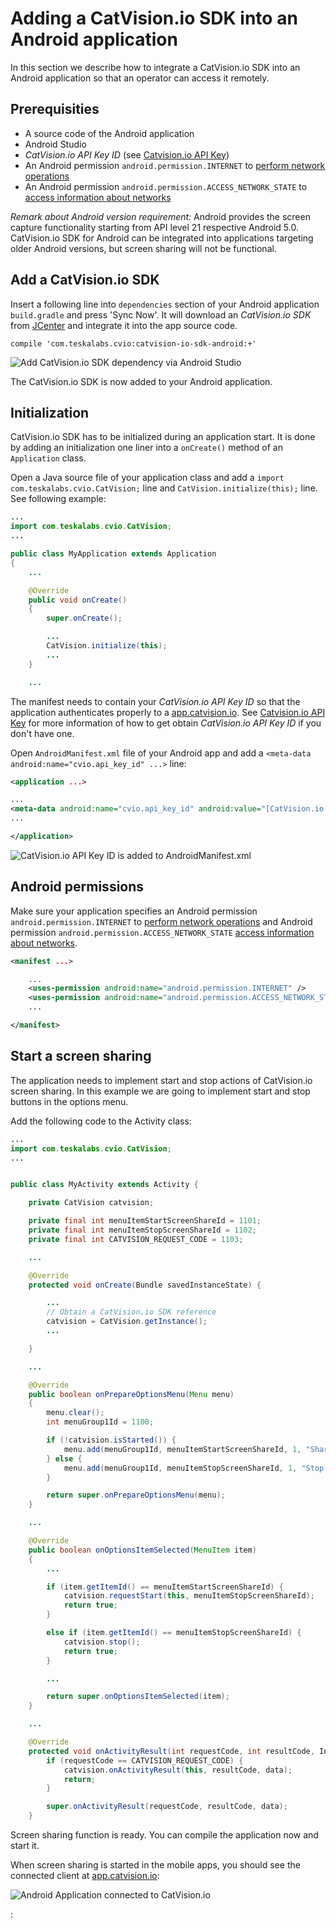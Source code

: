 # Adding a CatVision.io SDK into an Android application

In this section we describe how to integrate a CatVision.io SDK into an Android application so that an operator can access it remotely.

## Prerequisities

* A source code of the Android application
* Android Studio
* _CatVision.io API Key ID_ \(see [Catvision.io API Key](//get-started/api-key.md)\)
* An Android permission `android.permission.INTERNET` to [perform network operations](https://developer.android.com/training/basics/network-ops/connecting.html)
* An Android permission `android.permission.ACCESS_NETWORK_STATE` to [access information about networks](https://developer.android.com/reference/android/Manifest.permission.html#ACCESS_NETWORK_STATE)

_Remark about Android version requirement:_ Android provides the screen capture functionality starting from API level 21 respective Android 5.0. CatVision.io SDK for Android can be integrated into applications targeting older Android versions, but screen sharing will not be functional.

## Add a CatVision.io SDK

Insert a following line into `dependencies` section of your Android application `build.gradle` and press 'Sync Now'. It will download an _CatVision.io SDK_ from [JCenter](https://bintray.com/teskalabs/CatVision.io/catvision-io-sdk-android) and integrate it into the app source code.

```
compile 'com.teskalabs.cvio:catvision-io-sdk-android:+'
```

![Add CatVision.io SDK dependency via Android Studio](../assets/cvio_android_studio_dependencies.png)

The CatVision.io SDK is now added to your Android application.

## Initialization

CatVision.io SDK has to be initialized during an application start. It is done by adding an initialization one liner into a `onCreate()` method of an `Application` class.

Open a Java source file of your application class and add a `import com.teskalabs.cvio.CatVision;` line and `CatVision.initialize(this);` line.  
See following example:

```java
...
import com.teskalabs.cvio.CatVision;
...

public class MyApplication extends Application
{
    ...

    @Override
    public void onCreate()
    {
        super.onCreate();

        ...
        CatVision.initialize(this);
        ...
    }

    ...
```

The manifest needs to contain your _CatVision.io API Key ID_ so that the application authenticates properly to a [app.catvision.io](https://app.catvision.io). See [Catvision.io API Key](//get-started/api-key.md) for more information of how to get obtain _CatVision.io API Key ID_ if you don't have one.

Open `AndroidManifest.xml` file of your Android app and add a `<meta-data android:name="cvio.api_key_id" ...>` line:

```xml
<application ...>

...
<meta-data android:name="cvio.api_key_id" android:value="[CatVision.io API Key ID]" />
...

</application>
```

![CatVision.io API Key ID is added to AndroidManifest.xml](../assets/cvio_android_studio_manifest.png)

## Android permissions

Make sure your application specifies an Android permission `android.permission.INTERNET` to [perform network operations](https://developer.android.com/training/basics/network-ops/connecting.html) and Android permission `android.permission.ACCESS_NETWORK_STATE` [access information about networks](https://developer.android.com/reference/android/Manifest.permission.html#ACCESS_NETWORK_STATE).

```xml
<manifest ...>

    ...
    <uses-permission android:name="android.permission.INTERNET" />
    <uses-permission android:name="android.permission.ACCESS_NETWORK_STATE" />
    ...

</manifest>
```

## Start a screen sharing

The application needs to implement start and stop actions of CatVision.io screen sharing. In this example we are going to implement start and stop buttons in the options menu.

Add the following code to the Activity class:

```java
...
import com.teskalabs.cvio.CatVision;
...


public class MyActivity extends Activity {

    private CatVision catvision;

    private final int menuItemStartScreenShareId = 1101;
    private final int menuItemStopScreenShareId = 1102;
    private final int CATVISION_REQUEST_CODE = 1103;

    ...

    @Override
    protected void onCreate(Bundle savedInstanceState) {

        ...
        // Obtain a CatVision.io SDK reference
        catvision = CatVision.getInstance();
        ...

    }

    ...

    @Override
    public boolean onPrepareOptionsMenu(Menu menu)
    {
        menu.clear();
        int menuGroup1Id = 1100;

        if (!catvision.isStarted()) {
            menu.add(menuGroup1Id, menuItemStartScreenShareId, 1, "Share screen");
        } else {
            menu.add(menuGroup1Id, menuItemStopScreenShareId, 1, "Stop sharing");
        }

        return super.onPrepareOptionsMenu(menu);
    }

    ...

    @Override
    public boolean onOptionsItemSelected(MenuItem item)
    {
        ...

        if (item.getItemId() == menuItemStartScreenShareId) {
            catvision.requestStart(this, menuItemStopScreenShareId);
            return true;
        }

        else if (item.getItemId() == menuItemStopScreenShareId) {
            catvision.stop();
            return true;
        }

        ...

        return super.onOptionsItemSelected(item);
    }

    ...

    @Override
    protected void onActivityResult(int requestCode, int resultCode, Intent data) {
        if (requestCode == CATVISION_REQUEST_CODE) {
            catvision.onActivityResult(this, resultCode, data);
            return;
        }

        super.onActivityResult(requestCode, resultCode, data);
    }
```

Screen sharing function is ready. You can compile the application now and start it.

When screen sharing is started in the mobile apps, you should see the connected client at [app.catvision.io](https://app.catvision.io):

![Android Application connected to CatVision.io](../assets/cvio_android_emulator_share.png)

: